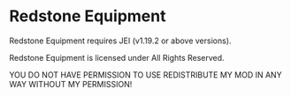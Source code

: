 # Redstone Equipment

Redstone Equipment requires JEI (v1.19.2 or above versions).

Redstone Equipment is licensed under All Rights Reserved.

YOU DO NOT HAVE PERMISSION TO USE REDISTRIBUTE MY MOD IN ANY WAY WITHOUT MY PERMISSION!

